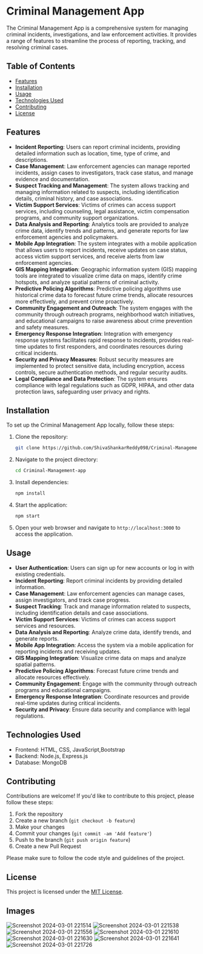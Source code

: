 # Criminal Management App

The Criminal Management App is a comprehensive system for managing criminal incidents, investigations, and law enforcement activities. It provides a range of features to streamline the process of reporting, tracking, and resolving criminal cases.

## Table of Contents

- [Features](#features)
- [Installation](#installation)
- [Usage](#usage)
- [Technologies Used](#technologies-used)
- [Contributing](#contributing)
- [License](#license)

## Features

- **Incident Reporting**: Users can report criminal incidents, providing detailed information such as location, time, type of crime, and descriptions.
- **Case Management**: Law enforcement agencies can manage reported incidents, assign cases to investigators, track case status, and manage evidence and documentation.
- **Suspect Tracking and Management**: The system allows tracking and managing information related to suspects, including identification details, criminal history, and case associations.
- **Victim Support Services**: Victims of crimes can access support services, including counseling, legal assistance, victim compensation programs, and community support organizations.
- **Data Analysis and Reporting**: Analytics tools are provided to analyze crime data, identify trends and patterns, and generate reports for law enforcement agencies and policymakers.
- **Mobile App Integration**: The system integrates with a mobile application that allows users to report incidents, receive updates on case status, access victim support services, and receive alerts from law enforcement agencies.
- **GIS Mapping Integration**: Geographic information system (GIS) mapping tools are integrated to visualize crime data on maps, identify crime hotspots, and analyze spatial patterns of criminal activity.
- **Predictive Policing Algorithms**: Predictive policing algorithms use historical crime data to forecast future crime trends, allocate resources more effectively, and prevent crime proactively.
- **Community Engagement and Outreach**: The system engages with the community through outreach programs, neighborhood watch initiatives, and educational campaigns to raise awareness about crime prevention and safety measures.
- **Emergency Response Integration**: Integration with emergency response systems facilitates rapid response to incidents, provides real-time updates to first responders, and coordinates resources during critical incidents.
- **Security and Privacy Measures**: Robust security measures are implemented to protect sensitive data, including encryption, access controls, secure authentication methods, and regular security audits.
- **Legal Compliance and Data Protection**: The system ensures compliance with legal regulations such as GDPR, HIPAA, and other data protection laws, safeguarding user privacy and rights.

## Installation

To set up the Criminal Management App locally, follow these steps:

1. Clone the repository:

   ```bash
   git clone https://github.com/ShivaShankarReddy098/Criminal-Management-app.git
   ```

2. Navigate to the project directory:

   ```bash
   cd Criminal-Management-app
   ```

3. Install dependencies:

   ```bash
   npm install
   ```

4. Start the application:

   ```bash
   npm start
   ```

5. Open your web browser and navigate to `http://localhost:3000` to access the application.

## Usage

- **User Authentication**: Users can sign up for new accounts or log in with existing credentials.
- **Incident Reporting**: Report criminal incidents by providing detailed information.
- **Case Management**: Law enforcement agencies can manage cases, assign investigators, and track case progress.
- **Suspect Tracking**: Track and manage information related to suspects, including identification details and case associations.
- **Victim Support Services**: Victims of crimes can access support services and resources.
- **Data Analysis and Reporting**: Analyze crime data, identify trends, and generate reports.
- **Mobile App Integration**: Access the system via a mobile application for reporting incidents and receiving updates.
- **GIS Mapping Integration**: Visualize crime data on maps and analyze spatial patterns.
- **Predictive Policing Algorithms**: Forecast future crime trends and allocate resources effectively.
- **Community Engagement**: Engage with the community through outreach programs and educational campaigns.
- **Emergency Response Integration**: Coordinate resources and provide real-time updates during critical incidents.
- **Security and Privacy**: Ensure data security and compliance with legal regulations.

## Technologies Used

- Frontend: HTML, CSS, JavaScript,Bootstrap
- Backend: Node.js, Express.js
- Database: MongoDB

## Contributing

Contributions are welcome! If you'd like to contribute to this project, please follow these steps:

1. Fork the repository
2. Create a new branch (`git checkout -b feature`)
3. Make your changes
4. Commit your changes (`git commit -am 'Add feature'`)
5. Push to the branch (`git push origin feature`)
6. Create a new Pull Request

Please make sure to follow the code style and guidelines of the project.

## License

This project is licensed under the [MIT License](LICENSE).
## Images
![Screenshot 2024-03-01 221514](https://github.com/ShivaShankarReddy098/Criminal-Management-app/assets/151622818/e6d8b5b9-476d-4c09-bb7f-a8bd8395888d)
![Screenshot 2024-03-01 221538](https://github.com/ShivaShankarReddy098/Criminal-Management-app/assets/151622818/5428c5c6-5324-428d-ac14-e1c3cbf2d554)
![Screenshot 2024-03-01 221556](https://github.com/ShivaShankarReddy098/Criminal-Management-app/assets/151622818/03eb4969-f997-4087-aa57-eac1e34109f2)
![Screenshot 2024-03-01 221610](https://github.com/ShivaShankarReddy098/Criminal-Management-app/assets/151622818/6928c522-2a9d-4edf-9709-00226ab6de25)
![Screenshot 2024-03-01 221630](https://github.com/ShivaShankarReddy098/Criminal-Management-app/assets/151622818/c8a34171-0b55-4487-a81c-1099f3287c6e)
![Screenshot 2024-03-01 221641](https://github.com/ShivaShankarReddy098/Criminal-Management-app/assets/151622818/2fd20e40-e614-46c4-8aac-e27cbc0ff474)
![Screenshot 2024-03-01 221726](https://github.com/ShivaShankarReddy098/Criminal-Management-app/assets/151622818/b26faa35-84cb-470a-b491-6c19312b2274)



